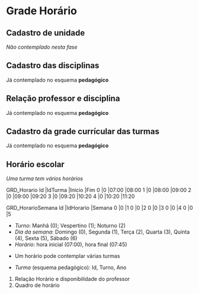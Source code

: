 # Grade Horário

## Cadastro de unidade

*Não contemplado nesta fase*

## Cadastro das disciplinas
   
Já contemplado no esquema **pedagógico**
   
## Relação professor e disciplina

Já contemplado no esquema **pedagógico**
   
## Cadastro da grade currícular das turmas

Já contemplado no esquema **pedagógico**

## Horário escolar

*Uma turma tem vários horários*

GRD_Horario
Id  |IdTurma    |Inicio |Fim
0   |0          |07:00  |08:00 
1   |0          |08:00  |09:00
2   |0          |09:00  |09:20
3   |0          |09:20  |10:20
4   |0          |10:20  |11:20

GRD_HorarioSemana
Id  |IdHorario  |Semana
0   |0          |1
0   |0          |2
0   |0          |3
0   |0          |4
0   |0          |5

- *Turno*: Manhã (0); Vespertino (1); Noturno (2)
- *Dia da semana*: Domingo (0), Segunda (1), Terça (2), Quarta (3), Quinta (4), Sexta (5), Sábado (6)
- *Horário*: hora inicial (07:00), hora final (07:45)

* Um horário pode contemplar várias turmas
  
- *Turma* (esquema pedagógico): Id, Turno, Ano

1. Relação Horário e disponibilidade do professor
2. Quadro de horário